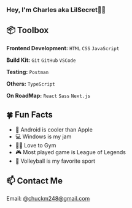 ### Hey, I'm Charles aka LilSecret👋🏽

## 📦 Toolbox

**Frontend Development:** `HTML` `CSS` `JavaScript`

**Build Kit:** `Git` `GitHub` `VSCode`

**Testing:** `Postman`

**Others:** `TypeScript`

**On RoadMap:** `React` `Sass` `Next.js`

## 🍀 Fun Facts

- 📱 Android is cooler than Apple
- 💻 Windows is my jam
- 🏋️‍♂️ Love to Gym
- 🎮 Most played game is League of Legends
- 🏐 Volleyball is my favorite sport

## 📫 Contact Me

Email: @chuckm248@gmail.com
